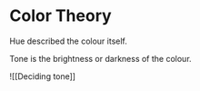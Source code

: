 # Color Theory
Hue described the colour itself.

Tone is the brightness or darkness of the colour.

![[Deciding tone]]